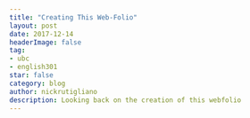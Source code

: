 ```yaml
---
title: "Creating This Web-Folio"
layout: post
date: 2017-12-14
headerImage: false
tag:
- ubc
- english301
star: false
category: blog
author: nickrutigliano
description: Looking back on the creation of this webfolio
---
```


